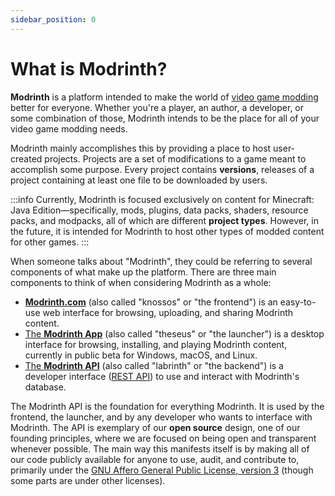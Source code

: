 ```yaml
---
sidebar_position: 0
---
```


# What is Modrinth?

**Modrinth** is a platform intended to make the world of [video game modding](https://en.wikipedia.org/wiki/Video_game_modding) better for everyone. Whether you're a player, an author, a developer, or some combination of those, Modrinth intends to be the place for all of your video game modding needs.

Modrinth mainly accomplishes this by providing a place to host user-created projects. Projects are a set of modifications to a game meant to accomplish some purpose. Every project contains **versions**, releases of a project containing at least one file to be downloaded by users.

:::info
Currently, Modrinth is focused exclusively on content for Minecraft: Java Edition—specifically, mods, plugins, data packs, shaders, resource packs, and modpacks, all of which are different **project types**. However, in the future, it is intended for Modrinth to host other types of modded content for other games.
:::

When someone talks about "Modrinth", they could be referring to several components of what make up the platform. There are three main components to think of when considering Modrinth as a whole:
* [**Modrinth.com**](https://modrinth.com) (also called "knossos" or "the frontend") is an easy-to-use web interface for browsing, uploading, and sharing Modrinth content.
* [The **Modrinth App**](https://modrinth.app) (also called "theseus" or "the launcher") is a desktop interface for browsing, installing, and playing Modrinth content, currently in public beta for Windows, macOS, and Linux.
* [The **Modrinth API**](./api/index.md) (also called "labrinth" or "the backend") is a developer interface ([REST API](https://www.ibm.com/topics/rest-apis)) to use and interact with Modrinth's database.

The Modrinth API is the foundation for everything Modrinth. It is used by the frontend, the launcher, and by any developer who wants to interface with Modrinth. The API is exemplary of our **open source** design, one of our founding principles, where we are focused on being open and transparent whenever possible. The main way this manifests itself is by making all of our code publicly available for anyone to use, audit, and contribute to, primarily under the [GNU Affero General Public License, version 3](https://opensource.org/license/agpl-v3/) (though some parts are under other licenses).
